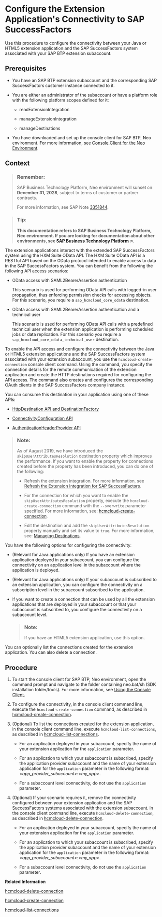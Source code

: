 <!-- loioebb281b1246d4ca18a363682eff3475d -->

# Configure the Extension Application's Connectivity to SAP SuccessFactors

Use this procedure to configure the connectivity between your Java or HTML5 extension application and the SAP SuccessFactors system associated with your SAP BTP extension subaccount.



## Prerequisites

-   You have an SAP BTP extension subaccount and the corresponding SAP SuccessFactors customer instance connected to it.
-   You are either an administrator of the subaccount or have a platform role with the following platform scopes defined for it:
    -   readExtensionIntegration

    -   manageExtensionIntegration

    -   manageDestinations


-   You have downloaded and set up the console client for SAP BTP, Neo environment. For more information, see [Console Client for the Neo Environment](../50-administration-and-ops-neo/console-client-for-the-neo-environment-7613230.md).




## Context

> ### Remember:  
> SAP Business Technology Platform, Neo environment will sunset on **December 31, 2028**, subject to terms of customer or partner contracts.
> 
> For more information, see SAP Note [3351844](https://me.sap.com/notes/3351844).

> ### Tip:  
> **This documentation refers to SAP Business Technology Platform, Neo environment. If you are looking for documentation about other environments, see [SAP Business Technology Platform](https://help.sap.com/viewer/65de2977205c403bbc107264b8eccf4b/Cloud/en-US/6a2c1ab5a31b4ed9a2ce17a5329e1dd8.html "SAP Business Technology Platform (SAP BTP) is an integrated offering comprised of the following technology portfolios: application development; process automation; integration; data, analytics, and enterprise planning; artificial intelligence. The platform offers users the ability to turn data into business value, compose end-to-end business processes, connect entire IT landscapes, and personalize, build and extend SAP applications. This reduces the overall total cost of ownership maintaining SAP landscapes and third-party software across end-to-end business processes.") :arrow_upper_right:.**

The extension applications interact with the extended SAP SuccessFactors system using the HXM Suite OData API. The HXM Suite OData API is a RESTful API based on the OData protocol intended to enable access to data in the SAP SuccessFactors system. You can benefit from the following the following API access scenarios:

-   OData access with SAML2BearerAssertion authentication

    This scenario is used for performing OData API calls with logged-in user propagation, thus enforcing permission checks for accessing objects. For this scenario, you require a `sap_hcmcloud_core_odata` destination.

-   OData access with SAML2BearerAssertion authentication and a technical user

    This scenario is used for performing OData API calls with a predefined technical user when the extension application is performing scheduled jobs or data replication. For this scenario you require a `sap_hcmcloud_core_odata_technical_user` destination.


To enable the API access and configure the connectivity between the Java or HTML5 extension applications and the SAP SuccessFactors system associated with your extension subaccount, you use the `hcmcloud-create-connection` console client command. Using the command, you specify the connection details for the remote communication of the extension application and create the HTTP destinations required for configuring the API access. The command also creates and configures the corresponding OAuth clients in the SAP SuccessFactors company instance.

You can consume this destination in your application using one of these APIs:

-   [HttpDestination API and DestinationFactory](https://help.sap.com/viewer/cca91383641e40ffbe03bdc78f00f681/Cloud/en-US/462dbffef4614044b5c727c9de37672e.html)

-   [ConnectivityConfiguration API](https://help.sap.com/viewer/cca91383641e40ffbe03bdc78f00f681/Cloud/en-US/4da3b13c88ce4220bbd56a4361799668.html)

-   [AuthenticationHeaderProvider API](https://help.sap.com/viewer/cca91383641e40ffbe03bdc78f00f681/Cloud/en-US/df6c1ffd39f0451594d737cf7638ce00.html)


> ### Note:  
> As of August 2019, we have introduced the `skipUserAttributesResolution` destination property which improves the performance. If you want to enable the property for connections created before the property has been introduced, you can do one of the following:
> 
> -   Refresh the extension integration. For more information, see [Refresh the Extension Integration for SAP SuccessFactors](refresh-the-extension-integration-for-sap-successfactors-9d3f809.md).
> 
> -   For the connection for which you want to enable the `skipUserAttributesResolution` property, execute the `hcmcloud-create-connection` command with the `--overwrite` parameter specified. For more information, see: [hcmcloud-create-connection](https://help.sap.com/viewer/65de2977205c403bbc107264b8eccf4b/Cloud/en-US/ba4e8bbf0ec4409fae7064bcbbe07e49.html).
> 
> -   Edit the destination and add the `skipUserAttributesResolution` property manually and set its value to `true`. For more information, see: [Managing Destinations](https://help.sap.com/viewer/cca91383641e40ffbe03bdc78f00f681/Cloud/en-US/e4f1d97cbb571014a247d10f9f9a685d.html).

You have the following options for configuring the connectivity:

-   \(Relevant for Java applications only\) If you have an extension application deployed in your subaccount, you can configure the connectivity on an application level in the subaccount where the application is deployed.

-   \(Relevant for Java applications only\) If your subaccount is subscribed to an extension application, you can configure the connectivity on a subscription level in the subaccount subscribed to the application.
-   If you want to create a connection that can be used by all the extension applications that are deployed in your subaccount or that your subaccount is subscribed to, you configure the connectivity on a subaccount level.

    > ### Note:  
    > If you have an HTML5 extension application, use this option.


You can optionally list the connections created for the extension application. You can also delete a connection.



<a name="loioebb281b1246d4ca18a363682eff3475d__steps_r21_t4z_tn"/>

## Procedure

1.  To start the console client for SAP BTP, Neo environment, open the command prompt and navigate to the folder containing neo.bat/sh \(SDK installation folder/tools\). For more information, see [Using the Console Client](../50-administration-and-ops-neo/using-the-console-client-8900b22.md).

2.  To configure the connectivity, in the console client command line, execute the `hcmcloud-create-connection` command, as described in [hcmcloud-create-connection](../50-administration-and-ops-neo/hcmcloud-create-connection-ba4e8bb.md).

3.  \(Optional\) To list the connections created for the extension application, in the console client command line, execute `hcmcloud-list-connections`, as described in [hcmcloud-list-connections](../50-administration-and-ops-neo/hcmcloud-list-connections-38f9af2.md).

    -   For an application deployed in your subaccount, specify the name of your extension application for the `application` parameter.

    -   For an application to which your subaccount is subscribed, specify the application provider subaccount and the name of your extension application for the `application` parameter in the following format: *<app\_provider\_subaccount\>*:*<my\_app\>*.

    -   For a subaccount level connectivity, do not use the `application` parameter.


4.  \(Optional\) If your scenario requires it, remove the connectivity configured between your extension application and the SAP SuccessFactors systems associated with the extension subaccount. In the console client command line, execute `hcmcloud-delete-connection`, as described in [hcmcloud-delete-connection](../50-administration-and-ops-neo/hcmcloud-delete-connection-1445cb5.md).

    -   For an application deployed in your subaccount, specify the name of your extension application for the `application` parameter.

    -   For an application to which your subaccount is subscribed, specify the application provider subaccount and the name of your extension application for the `application` parameter in the following format: *<app\_provider\_subaccount\>*:*<my\_app\>*.

    -   For a subaccount level connectivity, do not use the `application` parameter.



**Related Information**  


[hcmcloud-delete-connection](../50-administration-and-ops-neo/hcmcloud-delete-connection-1445cb5.md "This command removes the specified connection configured between an extension application and a SAP SuccessFactors system associated with the specified subaccount in the Neo environment, or between a specified subaccount in the Neo environment and the SAP SuccessFactors system associated with it.")

[hcmcloud-create-connection](../50-administration-and-ops-neo/hcmcloud-create-connection-ba4e8bb.md "Use this command to configure the connectivity of an extension application to an SAP SuccessFactors system associated with a specified subaccount in the Neo environment, or to configure the connectivity of a specified subaccount in the Neo environment to an SAP SuccessFactors system associated with this subaccount. The command creates the required HTTP destination and registers an OAuth client for the extension application in SAP SuccessFactors.")

[hcmcloud-list-connections](../50-administration-and-ops-neo/hcmcloud-list-connections-38f9af2.md "This command lists the connections configured for a specified extension application or for a specified subaccount.")

